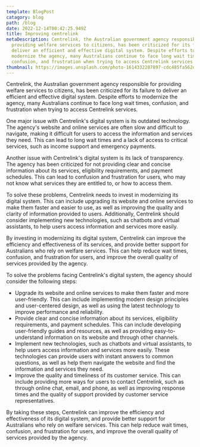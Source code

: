 ```yaml
---
template: BlogPost
catagory: blog
path: /blog
date: 2022-12-14T00:42:25.949Z
title: Improving centrelink
metaDescription: Centrelink, the Australian government agency responsible for
  providing welfare services to citizens, has been criticized for its failure to
  deliver an efficient and effective digital system. Despite efforts to
  modernize the agency, many Australians continue to face long wait times,
  confusion, and frustration when trying to access Centrelink services.
thumbnail: https://images.unsplash.com/photo-1614332287897-cdc485fa562d?ixlib=rb-4.0.3&ixid=MnwxMjA3fDB8MHxwaG90by1wYWdlfHx8fGVufDB8fHx8&auto=format&fit=crop&w=1170&q=80
---
```

<!--StartFragment-->

Centrelink, the Australian government agency responsible for providing welfare services to citizens, has been criticized for its failure to deliver an efficient and effective digital system. Despite efforts to modernize the agency, many Australians continue to face long wait times, confusion, and frustration when trying to access Centrelink services.

One major issue with Centrelink's digital system is its outdated technology. The agency's website and online services are often slow and difficult to navigate, making it difficult for users to access the information and services they need. This can lead to long wait times and a lack of access to critical services, such as income support and emergency payments.

Another issue with Centrelink's digital system is its lack of transparency. The agency has been criticized for not providing clear and concise information about its services, eligibility requirements, and payment schedules. This can lead to confusion and frustration for users, who may not know what services they are entitled to, or how to access them.

To solve these problems, Centrelink needs to invest in modernizing its digital system. This can include upgrading its website and online services to make them faster and easier to use, as well as improving the quality and clarity of information provided to users. Additionally, Centrelink should consider implementing new technologies, such as chatbots and virtual assistants, to help users access information and services more easily.

By investing in modernizing its digital system, Centrelink can improve the efficiency and effectiveness of its services, and provide better support for Australians who rely on welfare services. This can help reduce wait times, confusion, and frustration for users, and improve the overall quality of services provided by the agency.

To solve the problems facing Centrelink's digital system, the agency should consider the following steps:

* Upgrade its website and online services to make them faster and more user-friendly. This can include implementing modern design principles and user-centered design, as well as using the latest technology to improve performance and reliability.
* Provide clear and concise information about its services, eligibility requirements, and payment schedules. This can include developing user-friendly guides and resources, as well as providing easy-to-understand information on its website and through other channels.
* Implement new technologies, such as chatbots and virtual assistants, to help users access information and services more easily. These technologies can provide users with instant answers to common questions, as well as help them navigate the website and find the information and services they need.
* Improve the quality and timeliness of its customer service. This can include providing more ways for users to contact Centrelink, such as through online chat, email, and phone, as well as improving response times and the quality of support provided by customer service representatives.

By taking these steps, Centrelink can improve the efficiency and effectiveness of its digital system, and provide better support for Australians who rely on welfare services. This can help reduce wait times, confusion, and frustration for users, and improve the overall quality of services provided by the agency.

<!--EndFragment-->